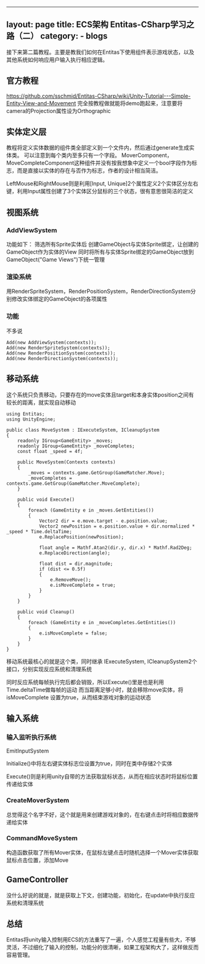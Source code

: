 ﻿
---
layout: page
title: ECS架构 Entitas-CSharp学习之路（二）
category: 
    - blogs
---

接下来第二篇教程。主要是教我们如何在Entitas下使用组件表示游戏状态，以及其他系统如何响应用户输入执行相应逻辑。

## 官方教程
https://github.com/sschmid/Entitas-CSharp/wiki/Unity-Tutorial---Simple-Entity-View-and-Movement
完全按教程做就能将demo跑起来，注意要将camera的Projection属性设为Orthographic

## 实体定义层
教程将定义实体数据的组件类全部定义到一个文件内，然后通过generate生成实体类。
可以注意到每个类内至多只有一个字段。
MoverComponent，MoveCompleteComponent这种组件并没有按我想象中定义一个bool字段作为标志，而是直接以实体的存在与否作为标志，作者的设计相当简洁。

LeftMouse和RightMouse则是利用[Input, Unique]2个属性定义2个实体区分左右键，利用Input属性创建了3个实体区分鼠标的三个状态，很有意思很简洁的定义

## 视图系统
### AddViewSystem
功能如下：
筛选所有Sprite实体后
创建GameObject与实体Sprite绑定，让创建的GameObject作为实体的View
同时将所有与实体Sprite绑定的GameObject放到GameObject("Game Views")下统一管理

### 渲染系统
用RenderSpriteSystem，RenderPositionSystem，RenderDirectionSystem分别修改实体绑定的GameObject的各项属性

### 功能
不多说
```
Add(new AddViewSystem(contexts));
Add(new RenderSpriteSystem(contexts));
Add(new RenderPositionSystem(contexts));
Add(new RenderDirectionSystem(contexts));
```
## 移动系统
这个系统只负责移动，只要存在的move实体且target和本身实体position之间有较长的距离，就实现自动移动
```
using Entitas;
using UnityEngine;

public class MoveSystem : IExecuteSystem, ICleanupSystem
{
    readonly IGroup<GameEntity> _moves;
    readonly IGroup<GameEntity> _moveCompletes;
    const float _speed = 4f;

    public MoveSystem(Contexts contexts)
    {
        _moves = contexts.game.GetGroup(GameMatcher.Move);
        _moveCompletes = contexts.game.GetGroup(GameMatcher.MoveComplete);
    }

    public void Execute()
    {
        foreach (GameEntity e in _moves.GetEntities())
        {
            Vector2 dir = e.move.target - e.position.value;
            Vector2 newPosition = e.position.value + dir.normalized * _speed * Time.deltaTime;
            e.ReplacePosition(newPosition);

            float angle = Mathf.Atan2(dir.y, dir.x) * Mathf.Rad2Deg;
            e.ReplaceDirection(angle);

            float dist = dir.magnitude;
            if (dist <= 0.5f)
            {
                e.RemoveMove();
                e.isMoveComplete = true;
            }
        }
    }

    public void Cleanup()
    {
        foreach (GameEntity e in _moveCompletes.GetEntities())
        {
            e.isMoveComplete = false;
        }
    }
}
```
移动系统最核心的就是这个类，同时继承 IExecuteSystem, ICleanupSystem2个接口，分别实现反应系统和清理系统

同时反应系统每帧执行完后都会销毁，所以Execute()里是也是利用Time.deltaTime做每帧的运动
而当距离足够小时，就会移除move实体，将isMoveComplete 设置为true，从而结束游戏对象的运动状态


## 输入系统

### 输入监听执行系统
EmitInputSystem

Initialize()中将左右键实体标志位设置为true，同时在类中存储2个实体

Execute()则是利用unity自带的方法获取鼠标状态，从而在相应状态时将鼠标位置传递给实体


### CreateMoverSystem
总觉得这个名字不好，这个就是用来创建游戏对象的，在右键点击时将相应数据传递给实体

### CommandMoveSystem
构造函数获取了所有Mover实体，在鼠标左键点击时随机选择一个Mover实体获取鼠标点击位置，添加Move

## GameController
没什么好说的就是，就是获取上下文，创建功能，初始化，在update中执行反应系统和清理系统

## 总结
Entitas将unity输入控制用ECS的方法重写了一遍，个人感觉工程量有些大，不够灵活，不过细化了输入的控制，功能分的很清晰，如果工程架构大了，这样做反而容易管理。
